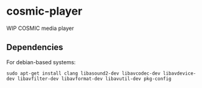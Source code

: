 # cosmic-player
WIP COSMIC media player


## Dependencies

For debian-based systems:
```
sudo apt-get install clang libasound2-dev libavcodec-dev libavdevice-dev libavfilter-dev libavformat-dev libavutil-dev pkg-config
```
